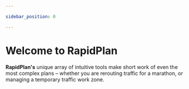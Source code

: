 ```yaml
---

sidebar_position: 0

---
```

# Welcome to RapidPlan

**RapidPlan's** unique array of intuitive tools make short work of even the most complex plans – whether you are rerouting traffic for a marathon, or managing a temporary traffic work zone.
